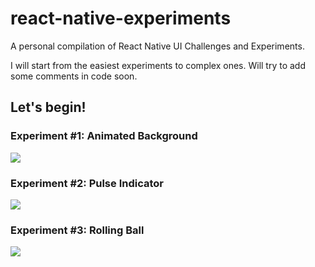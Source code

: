 # react-native-experiments
A personal compilation of React Native UI Challenges and Experiments.

I will start from the easiest experiments to complex ones.
Will try to add some comments in code soon.

## Let's begin!

### Experiment #1:  Animated Background
![](https://github.com/jovanxua/react-native-experiments/blob/master/demo/animated-background.gif)

### Experiment #2:  Pulse Indicator
![](https://github.com/jovanxua/react-native-experiments/blob/master/demo/pulse-indicator.gif)

### Experiment #3:  Rolling Ball
![](https://github.com/jovanxua/react-native-experiments/blob/master/demo/rolling-ball.gif)
